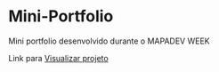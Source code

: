 # Mini-Portfolio

Mini portfolio desenvolvido durante o MAPADEV WEEK

 Link para <a href="https://filipe-dll.github.io/Mini-Portfolio/">Visualizar projeto</a>
